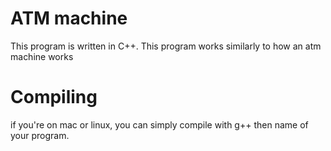# ATM machine
This program is written in C++.
This program works similarly to how an atm machine works

# Compiling
if you're on mac or linux, you can simply compile with g++  then name of your program.
